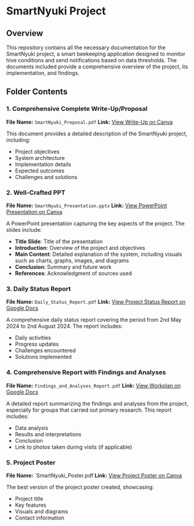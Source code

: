 # SmartNyuki Project

## Overview
This repository contains all the necessary documentation for the SmartNyuki project, a smart beekeeping application designed to monitor hive conditions and send notifications based on data thresholds. The documents included provide a comprehensive overview of the project, its implementation, and findings.

## Folder Contents

### 1. Comprehensive Complete Write-Up/Proposal
**File Name:** `SmartNyuki_Proposal.pdf`
**Link:** <a href="https://www.canva.com/design/DAGGHpPJMiA/LhCt623K4HYkTAJ2lDkqnw/edit?utm_content=DAGGHpPJMiA&utm_campaign=designshare&utm_medium=link2&utm_source=sharebutton" target="_blank">View Write-Up on Canva</a>

This document provides a detailed description of the SmartNyuki project, including:
- Project objectives
- System architecture
- Implementation details
- Expected outcomes
- Challenges and solutions

### 2. Well-Crafted PPT
**File Name:** `SmartNyuki_Presentation.pptx`
**Link:** <a href="https://www.canva.com/design/DAGE54DdERA/jZZvV7xzDpkrD32FHEWzDg/edit?utm_content=DAGE54DdERA&utm_campaign=designshare&utm_medium=link2&utm_source=sharebutton" target="_blank">View PowerPoint Presentation on Canva</a>

A PowerPoint presentation capturing the key aspects of the project. The slides include:
- **Title Slide**: Title of the presentation
- **Introduction**: Overview of the project and objectives
- **Main Content**: Detailed explanation of the system, including visuals such as charts, graphs, images, and diagrams
- **Conclusion**: Summary and future work
- **References**: Acknowledgment of sources used

### 3. Daily Status Report
**File Name:** `Daily_Status_Report.pdf`
**Link:** <a href="https://docs.google.com/document/d/1PZrfwFJT_ts4Jrw8kjg5WiuV_irMU4t83Q_xuDGZPes/edit?usp=sharing" target="_blank">View Project Status Report on Google Docs</a>

A comprehensive daily status report covering the period from 2nd May 2024 to 2nd August 2024. The report includes:
- Daily activities
- Progress updates
- Challenges encountered
- Solutions implemented

### 4. Comprehensive Report with Findings and Analyses
**File Name:** `Findings_and_Analyses_Report.pdf`
**Link:** <a href="https://docs.google.com/document/d/16-WPAvwXmayfUZr7BWMLaULvfq31_Ui9vAkNVezpyWY/edit?usp=sharing" target="_blank">View Workplan on Google Docs</a>

A detailed report summarizing the findings and analyses from the project, especially for groups that carried out primary research. This report includes:
- Data analysis
- Results and interpretations
- Conclusion
- Link to photos taken during visits (if applicable)

### 5. Project Poster
**File Name:** `SmartNyuki_Poster.pdf
**Link:** <a href="https://www.canva.com/design/DAGEYNeNJoM/T-hf5ynSJ80LiRt7SXnSFw/edit" target="_blank">View Project Poster on Canva</a>

The best version of the project poster created, showcasing:
- Project title
- Key features
- Visuals and diagrams
- Contact information
